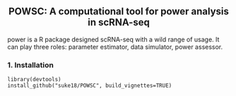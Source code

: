 <center> <h2> POWSC: A computational tool for power analysis in scRNA-seq </h2> </center>

power is a R package designed scRNA-seq with a wild range of usage. It can play three roles: parameter estimator, data simulator, power assessor.
### 1. Installation
```
library(devtools)
install_github("suke18/POWSC", build_vignettes=TRUE)
````

